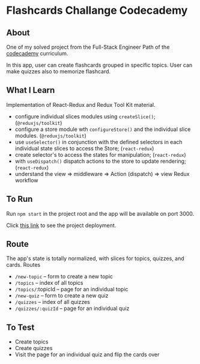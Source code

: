 # Flashcards Challange Codecademy

## About

One of my solved project from the Full-Stack Engineer Path of the [codecademy](codecademy.com/) curriculum.

In this app, user can create flashcards grouped in specific topics. User can make quizzes also to memorize flashcard.

## What I Learn

Implementation of React-Redux and Redux Tool Kit material.

- configure individual slices modules using `createSlice()`; (`@reduxjs/toolkit`)
- configure a store module wth `configureStore()` and the individual slice modules. (`@reduxjs/toolkit`)
- use `useSelector()` in conjunction with the defined selectors in each individual state slices to access the Store; (`react-redux`)
- create selector's to access the states for manipulation; (`react-redux`)
- with `useDispatch()` dispatch actions to the store to update rendering; (`react-redux`)
- understand the view => middleware => Action (dispatch) => view Redux workflow

## To Run

Run `npm start` in the project root and the app will be available on port 3000.

Click [this link](https://rijalghodi-flashcards.netlify.app) to see the project deployment.

## Route

The app's state is totally normalized, with slices for topics, quizzes, and cards.
Routes

- `/new-topic` – form to create a new topic
- `/topics` – index of all topics
- `/topics/`:topicId – page for an individual topic
- `/new-quiz` – form to create a new quiz
- `/quizzes` – index of all quizzes
- `/quizzes/:quizId` – page for an individual quiz

## To Test

- Create topics
- Create quizzes
- Visit the page for an individual quiz and flip the cards over
